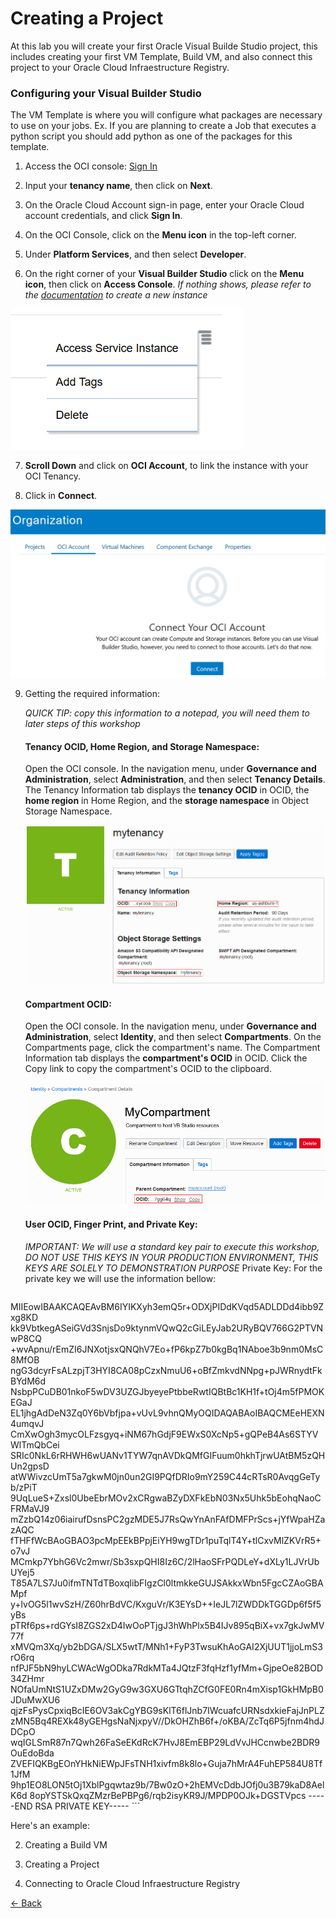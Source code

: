 # Creating a Project

At this lab you will create your first Oracle Visual Builde Studio project, this includes creating your first VM Template, Build VM, and also connect this project to your Oracle Cloud Infraestructure Registry.

### Configuring your Visual Builder Studio
The VM Template is where you will configure what packages are necessary to use on your jobs. Ex. If you are planning to create a Job that executes a python script you should add python as one of the packages for this template.

1. Access the OCI console:
[Sign In](https://www.oracle.com/cloud/sign-in.html)

2. Input your **tenancy name**, then click on **Next**.

3. On the Oracle Cloud Account sign-in page, enter your Oracle Cloud account credentials, and click **Sign In**.

4. On the OCI Console, click on the **Menu icon** in the top-left corner.

5. Under **Platform Services**, and then select **Developer**.

6. On the right corner of your  **Visual Builder Studio** click on the **Menu icon**, then click on **Access Console**.
_If nothing shows, please refer to the [documentation](https://docs.oracle.com/en/cloud/paas/developer-cloud/csdcs/service-setup.html#GUID-5AEF0534-6181-488E-A996-3DF97F6278A3) to create a new instance_

![](./img/DevCS01.PNG)

7. **Scroll Down** and click on **OCI Account**, to link the instance with your OCI Tenancy.

8. Click in **Connect**.

![](./img/DevCS02.PNG)

9. Getting the required information:

   _QUICK TIP: copy this information to a notepad, you will need them to later steps of this workshop_
    #### Tenancy OCID, Home Region, and Storage Namespace:
    Open the OCI console. In the navigation menu, under **Governance and Administration**, select **Administration**, and then select **Tenancy Details**.
    The Tenancy Information tab displays the **tenancy OCID** in OCID, the **home region** in Home Region, and the **storage namespace** in Object Storage Namespace.

    ![](./img/DevCS03.PNG)



    ####  Compartment OCID:
    Open the OCI console. In the navigation menu, under **Governance and Administration**, select **Identity**, and then select **Compartments**. On the Compartments page, click the compartment's name.
    The Compartment Information tab displays the **compartment's OCID** in OCID. Click the Copy link to copy the compartment's OCID to the clipboard.

    ![](./img/DevCS04.PNG)

    #### User OCID, Finger Print, and Private Key:
    _IMPORTANT: We will use a standard key pair to execute this workshop, DO NOT USE THIS KEYS IN YOUR PRODUCTION ENVIRONMENT, THIS KEYS ARE SOLELY TO DEMONSTRATION PURPOSE_
    Private Key:
    For the private key we will use the information bellow:
    ``` -----BEGIN RSA PRIVATE KEY-----
MIIEowIBAAKCAQEAvBM6IYIKXyh3emQ5r+ODXjPIDdKVqd5ADLDDd4ibb9Zxg8KD
kk9VbtkegASeiGVd3SnjsDo9ktynmVQwQ2cGiLEyJab2URyBQV766G2PTVNwP8CQ
+wvApnu/rEmZI6JNXotjsxQNQhV7Eo+fP6kpZ7b0kgBq1NAboe3b9nm0MsC8MfOB
ngG3dcyrFsALzpjT3HYI8CA08pCzxNmuU6+oBfZmkvdNNpg+pJWRnydtFkBYdM6d
NsbpPCuDB01nkoF5wDV3UZGJbyeyePtbbeRwtIQBtBc1KH1f+tOj4m5fPMOKEGaJ
EL1jhgAdDeN3Zq0Y6bVbfjpa+vUvL9vhnQMyOQIDAQABAoIBAQCMEeHEXN4umqvJ
CmXwOgh3mycOLFzsgyq+iNM67hGdjF9EWxS0XcNp5+gQPeB4As6STYVWlTmQbCei
SRIc0NkL6rRHWH6wUANv1TYW7qnAVDkQMfGIFuum0hkhTjrwUAtBM5zQHUn2gpsD
atWWivzcUmT5a7gkwM0jn0un2GI9PQfDRIo9mY259C44cRTsR0AvqgGeTyb/zPiT
9UqLueS+Zxsl0UbeEbrMOv2xCRgwaBZyDXFkEbN03Nx5Uhk5bEohqNaoCFRMaVJ9
mZzbQ14z06iairufDsnsPC2gzMDE5J7RsQwYnAnFAfDMFPrScs+jYfWpaHZazAQC
fTHFfWcBAoGBAO3pcMpEEkBPpjEiYH9wgTDr1puTqlT4Y+tlCxvMlZKVrR5+o7vJ
MCmkp7YbhG6Vc2mwr/Sb3sxpQHI8Iz6C/2lHaoSFrPQDLeY+dXLy1LJVrUbUYej5
T85A7LS7Ju0ifmTNTdTBoxqIibFIgzCl0ltmkkeGUJSAkkxWbn5FgcCZAoGBAMpf
y+lvOG5l1wvSzH/Z60hrBdVC/KxguVr/K3EYsD++IeJL7lZWDDkTGGDp6f5f5yBs
pTRf6ps+rdGYsI8ZGS2xD4IwOoPTjgJ3hWhPlx5B4IJv895qBiX+vx7gkJwMV77f
xMVQm3Xq/yb2bDGA/SLX5wtT/MNh1+FyP3TwsuKhAoGAI2XjUUT1jjoLmS3rO6rq
nfPJF5bN9hyLCWAcWgODka7RdkMTa4JQtzF3fqHzf1yfMm+GjpeOe82BOD34ZHmr
NOfaUmNtS1UZxDMw2GyG9w3GXU6GTtqhZCfG0FE0Rn4mXisp1GkHMpB0JDuMwXU6
qjzFsPysCpxiqBcIE6OV3akCgYBG9sKlT6flJnb7IWcuafcURNsdxkieFajJnPLZ
zMN5Bq4REXk48yGEHgsNaNjxpyV//DkOHZhB6f+/oKBA/ZcTq6P5jfnm4hdJDCpO
wqIGLSmR87n7Qwh26FaSeEKdRcK7HvJ8EmEBP29LdVvJHCcnwbe2BDR9OuEdoBda
ZVEFIQKBgEOnYHkNiEWpJFsTNH1xivfm8k8lo+Guja7hMrA4FuhEP584U8Tf1JfM
9hp1EO8LON5tOj1XblPgqwtaz9b/7Bw0zO+2hEMVcDdbJOfj0u3B79kaD8AelK6d
8opYSTSkQxqZMzrBePBPg6/rqb2isyKR9J/MPDP0OJk+DGSTVpcs
-----END RSA PRIVATE KEY----- ```

Here's an example:


2. Creating a Build VM

3. Creating a Project

4. Connecting to Oracle Cloud Infraestructure Registry


[<- Back](../README.md)